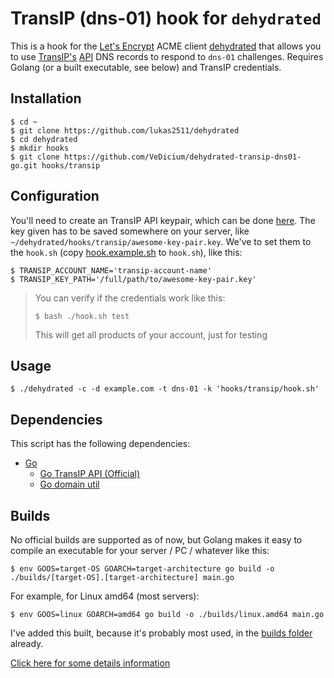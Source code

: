 # TransIP (dns-01) hook for `dehydrated`

This is a hook for the [Let's Encrypt](https://letsencrypt.org/) ACME client [dehydrated](https://github.com/lukas2511/dehydrated) that allows you to use [TransIP's](https://www.transip.nl/) [API](https://api.transip.nl/rest/docs.html#introduction) DNS records to respond to `dns-01` challenges. Requires Golang (or a built executable, see below) and TransIP credentials.

## Installation

```
$ cd ~
$ git clone https://github.com/lukas2511/dehydrated
$ cd dehydrated
$ mkdir hooks
$ git clone https://github.com/VeDicium/dehydrated-transip-dns01-go.git hooks/transip
```

## Configuration

You'll need to create an TransIP API keypair, which can be done [here](https://www.transip.nl/cp/account/api/). The key given has to be saved somewhere on your server, like `~/dehydrated/hooks/transip/awesome-key-pair.key`. We've to set them to the `hook.sh` (copy [hook.example.sh](/hook.example.sh) to `hook.sh`), like this:

```
$ TRANSIP_ACCOUNT_NAME='transip-account-name'
$ TRANSIP_KEY_PATH='/full/path/to/awesome-key-pair.key'
```

> You can verify if the credentials work like this:
>
> ```
> $ bash ./hook.sh test
> ```
>
> This will get all products of your account, just for testing


## Usage

```
$ ./dehydrated -c -d example.com -t dns-01 -k 'hooks/transip/hook.sh'
```

## Dependencies
This script has the following dependencies:
- [Go](https://golang.org)
  - [Go TransIP API (Official)](https://github.com/transip/gotransip)
  - [Go domain util](https://github.com/bobesa/go-domain-util)

## Builds
No official builds are supported as of now, but Golang makes it easy to compile an executable for your server / PC / whatever like this:

```
$ env GOOS=target-OS GOARCH=target-architecture go build -o ./builds/[target-OS].[target-architecture] main.go
```

For example, for Linux amd64 (most servers):
```
$ env GOOS=linux GOARCH=amd64 go build -o ./builds/linux.amd64 main.go
```

I've added this built, because it's probably most used, in the [builds folder](/builds/) already.


[Click here for some details information](https://www.digitalocean.com/community/tutorials/how-to-build-go-executables-for-multiple-platforms-on-ubuntu-16-04#step-4-%E2%80%94-building-executables-for-different-architectures)
